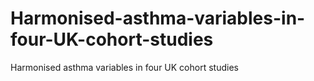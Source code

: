 # Harmonised-asthma-variables-in-four-UK-cohort-studies
Harmonised asthma variables in four UK cohort studies
